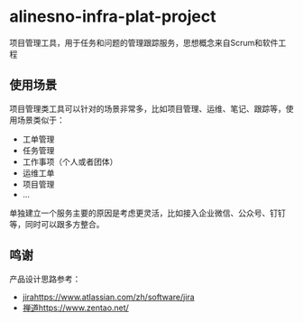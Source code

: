 # alinesno-infra-plat-project
项目管理工具，用于任务和问题的管理跟踪服务，思想概念来自Scrum和软件工程

## 使用场景

项目管理类工具可以针对的场景非常多，比如项目管理、运维、笔记、跟踪等，使用场景类似于：
- 工单管理
- 任务管理
- 工作事项（个人或者团体）
- 运维工单
- 项目管理
- ...

单独建立一个服务主要的原因是考虑更灵活，比如接入企业微信、公众号、钉钉等，同时可以跟多方整合。

## 鸣谢

产品设计思路参考：

- [jira](https://www.atlassian.com/zh/software/jira)https://www.atlassian.com/zh/software/jira
- [禅道](https://www.zentao.net/)https://www.zentao.net/
